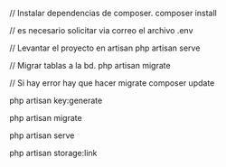 // Instalar dependencias de composer.
composer install

// es necesario solicitar via correo el archivo .env

// Levantar el proyecto en artisan
php artisan serve


// Migrar tablas  a la bd.
php artisan migrate


// Si hay error hay que hacer migrate
composer update

php artisan key:generate

php artisan migrate

php artisan serve

php artisan storage:link